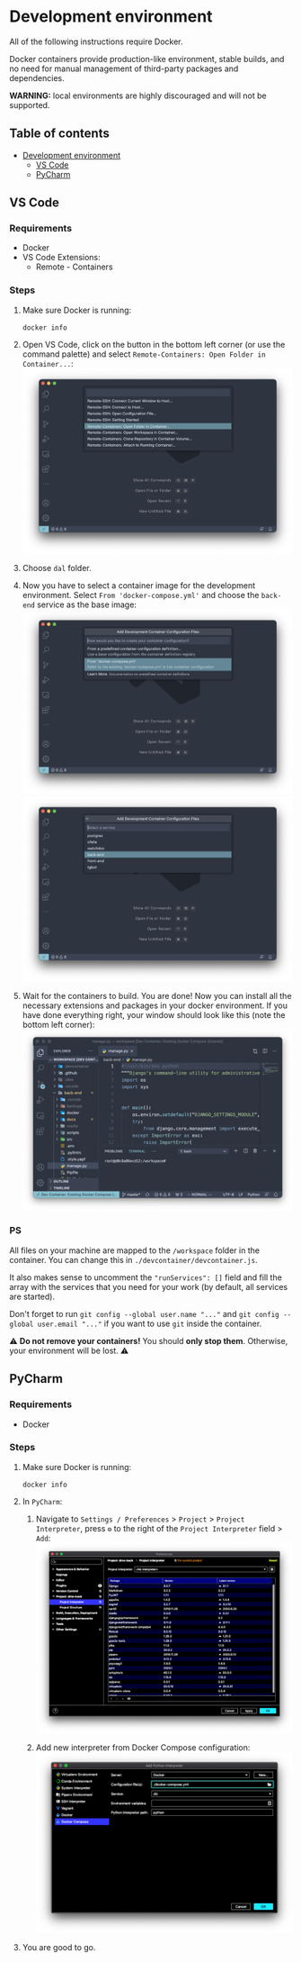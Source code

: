 # Development environment

All of the following instructions require Docker.

Docker containers provide production-like environment, stable builds,
and no need for manual management of third-party packages and dependencies.

**WARNING:**
local environments are highly discouraged and will not be supported.

## Table of contents

- [Development environment](#development-environment)
  - [VS Code](#vs-code)
  - [PyCharm](#pycharm)

## VS Code

### Requirements

* Docker
* VS Code Extensions:
  * Remote - Containers

### Steps

1. Make sure Docker is running:
   ```shell script
   docker info
   ```

2. Open VS Code, click on the button in the bottom left corner (or use the command palette) and select `Remote-Containers: Open Folder in Container...`:
   ![attach](images/open-folder.png)
   
3. Choose `dal` folder.

4. Now you have to select a container image for the development environment. Select `From 'docker-compose.yml'` and choose the `back-end` service as the base image:
   ![attach](images/from-docker-compose.png)
   ![attach](images/back-end.png)

5. Wait for the containers to build. You are done! Now you can install all the necessary extensions and packages in your docker environment. If you have done everything right, your window should look like this (note the bottom left corner):
   ![attach](images/in-dev-env.png)

### PS

All files on your machine are mapped to the `/workspace` folder in the container. You can change this in `./devcontainer/devcontainer.js`.

It also makes sense to uncomment the `"runServices": []` field and fill the array with the services that you need for your work (by default, all services are started).

Don't forget to run `git config --global user.name "..."` and `git config --global user.email "..."` if you want to use `git` inside the container.

:warning: **Do not remove your containers!** You should **only stop them**. Otherwise, your environment will be lost. :warning:

## PyCharm

### Requirements

* Docker

### Steps

1. Make sure Docker is running:
   ```shell script
   docker info
   ```

1. In `PyCharm`:
   1. Navigate to `Settings / Preferences` > `Project` > `Project Interpreter`,
      press `⚙` to the right of the `Project Interpreter` field > `Add`:
      ![project-interpreter](images/project-interpreter.png)

   2. Add new interpreter from Docker Compose configuration:
      ![add-docker-interpreter](images/add-docker-interpreter.png)

1. You are good to go.
